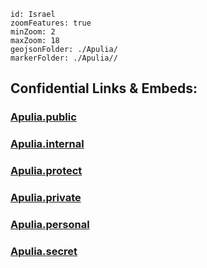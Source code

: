 
```leaflet
id: Israel
zoomFeatures: true 
minZoom: 2 
maxZoom: 18
geojsonFolder: ./Apulia/
markerFolder: ./Apulia//
```



## Confidential Links & Embeds: 

### [Apulia.public](/_public/\Earth\Continent\Europe\Europe~South\Italy\regions~ItalyApulia.public.md) 

### [Apulia.internal](/_internal/\Earth\Continent\Europe\Europe~South\Italy\regions~ItalyApulia.internal.md) 

### [Apulia.protect](/_protect/\Earth\Continent\Europe\Europe~South\Italy\regions~ItalyApulia.protect.md) 

### [Apulia.private](/_private/\Earth\Continent\Europe\Europe~South\Italy\regions~ItalyApulia.private.md) 

### [Apulia.personal](/_personal/\Earth\Continent\Europe\Europe~South\Italy\regions~ItalyApulia.personal.md) 

### [Apulia.secret](/_secret/\Earth\Continent\Europe\Europe~South\Italy\regions~ItalyApulia.secret.md)

